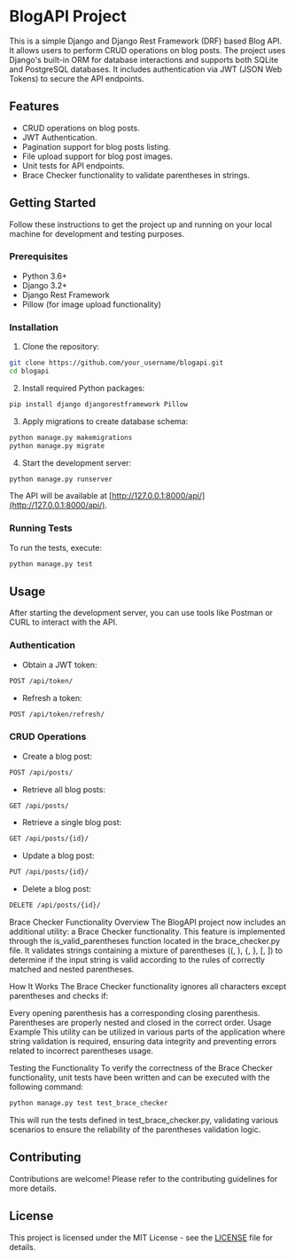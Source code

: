 
# BlogAPI Project

This is a simple Django and Django Rest Framework (DRF) based Blog API. It allows users to perform CRUD operations on blog posts. The project uses Django's built-in ORM for database interactions and supports both SQLite and PostgreSQL databases. It includes authentication via JWT (JSON Web Tokens) to secure the API endpoints.

## Features

- CRUD operations on blog posts.
- JWT Authentication.
- Pagination support for blog posts listing.
- File upload support for blog post images.
- Unit tests for API endpoints.
- Brace Checker functionality to validate parentheses in strings.
 

## Getting Started

Follow these instructions to get the project up and running on your local machine for development and testing purposes.

### Prerequisites

- Python 3.6+
- Django 3.2+
- Django Rest Framework
- Pillow (for image upload functionality)

### Installation

1. Clone the repository:

```bash
git clone https://github.com/your_username/blogapi.git
cd blogapi
```

2. Install required Python packages:

```bash
pip install django djangorestframework Pillow
```

3. Apply migrations to create database schema:

```bash
python manage.py makemigrations
python manage.py migrate
```

4. Start the development server:

```bash
python manage.py runserver
```

The API will be available at [http://127.0.0.1:8000/api/](http://127.0.0.1:8000/api/).

### Running Tests

To run the tests, execute:

```bash
python manage.py test
```

## Usage

After starting the development server, you can use tools like Postman or CURL to interact with the API.

### Authentication

- Obtain a JWT token:

```bash
POST /api/token/
```

- Refresh a token:

```bash
POST /api/token/refresh/
```

### CRUD Operations

- Create a blog post:

```bash
POST /api/posts/
```

- Retrieve all blog posts:

```bash
GET /api/posts/
```

- Retrieve a single blog post:

```bash
GET /api/posts/{id}/
```

- Update a blog post:

```bash
PUT /api/posts/{id}/
```

- Delete a blog post:

```bash
DELETE /api/posts/{id}/
```

Brace Checker Functionality
Overview
The BlogAPI project now includes an additional utility: a Brace Checker functionality. This feature is implemented through the is_valid_parentheses function located in the brace_checker.py file. It validates strings containing a mixture of parentheses ((, ), {, }, [, ]) to determine if the input string is valid according to the rules of correctly matched and nested parentheses.

How It Works
The Brace Checker functionality ignores all characters except parentheses and checks if:

Every opening parenthesis has a corresponding closing parenthesis.
Parentheses are properly nested and closed in the correct order.
Usage Example
This utility can be utilized in various parts of the application where string validation is required, ensuring data integrity and preventing errors related to incorrect parentheses usage.

Testing the Functionality
To verify the correctness of the Brace Checker functionality, unit tests have been written and can be executed with the following command:

```bash
python manage.py test test_brace_checker
```

This will run the tests defined in test_brace_checker.py, validating various scenarios to ensure the reliability of the parentheses validation logic.

## Contributing

Contributions are welcome! Please refer to the contributing guidelines for more details.

## License

This project is licensed under the MIT License - see the [LICENSE](LICENSE) file for details.

